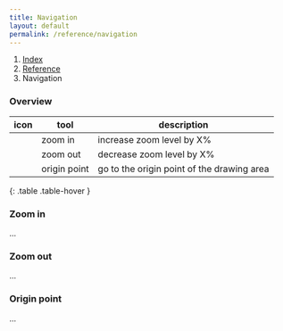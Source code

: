 ```yaml
---
title: Navigation
layout: default
permalink: /reference/navigation
---
```


<nav aria-label="breadcrumb">
  <ol class="breadcrumb small">
    <li class="breadcrumb-item"><a href="/">Index</a></li>
    <li class="breadcrumb-item"><a href="../reference">Reference</a></li>
    <li class="breadcrumb-item active" aria-current="page">Navigation</li>
  </ol>
</nav>

### Overview

| icon | tool              | description                                |
|------|-------------------|--------------------------------------------|
|      | zoom in           | increase zoom level by X%                  |
|      | zoom out          | decrease zoom level by X%                  |
|      | origin point      | go to the origin point of the drawing area |
{: .table .table-hover }


### Zoom in

...

### Zoom out

...

### Origin point

...


